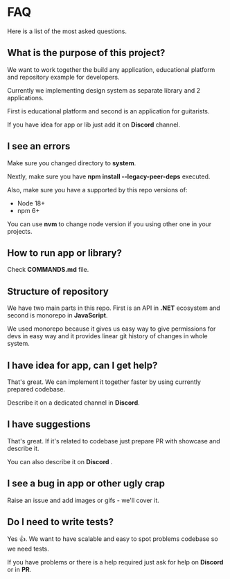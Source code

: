 # FAQ

Here is a list of the most asked questions.

## What is the purpose of this project? 

We want to work together the build any application, educational
platform and repository example for developers.

Currently we implementing design system
as separate library and 2 applications.

First is educational platform and second is an
application for guitarists.

If you have idea for app or lib just add it
on **Discord** channel.

## I see an errors

Make sure you changed directory to **system**.

Nextly, make sure you have **npm install --legacy-peer-deps**
executed.

Also, make sure you have a supported by this
repo versions of:

- Node 18+
- npm 6+

You can use **nvm** to change node version
if you using other one in your projects.

## How to run app or library? 

Check **COMMANDS.md** file.
## Structure of repository

We have two main parts in this repo. First is an API in **.NET** ecosystem and second is monorepo in **JavaScript**. 

We used monorepo because it gives us easy way to give permissions for devs in easy way and it provides linear git history of changes in whole system. 

## I have idea for app, can I get help? 

That's great. We can implement it together faster by using currently prepared codebase. 

Describe it on a dedicated channel in **Discord**.

## I have suggestions

That's great. If it's related to codebase just prepare PR with showcase and describe it. 

You can also describe it on **Discord**
.

## I see a bug in app or other ugly crap

Raise an issue and add images or gifs - we'll cover it. 

## Do I need to write tests? 

Yes 👍. We want to have scalable and easy to spot problems codebase so we need tests. 

If you have problems or there is a help required just ask for help on **Discord** or in **PR**. 
